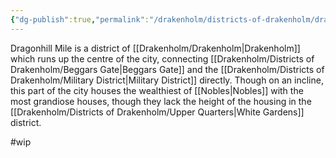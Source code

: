 ```yaml
---
{"dg-publish":true,"permalink":"/drakenholm/districts-of-drakenholm/dragonhill-mile/"}
---
```


Dragonhill Mile is a district of [[Drakenholm/Drakenholm\|Drakenholm]] which runs up the centre of the city, connecting [[Drakenholm/Districts of Drakenholm/Beggars Gate\|Beggars Gate]] and the [[Drakenholm/Districts of Drakenholm/Military District\|Military District]] directly. Though on an incline, this part of the city houses the wealthiest of [[Nobles\|Nobles]] with the most grandiose houses, though they lack the height of the housing in the [[Drakenholm/Districts of Drakenholm/Upper Quarters\|White Gardens]] district. 

#wip 